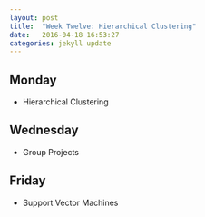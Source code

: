 ```yaml
---
layout: post
title:  "Week Twelve: Hierarchical Clustering"
date:   2016-04-18 16:53:27
categories: jekyll update
---
```


## Monday
- Hierarchical Clustering

## Wednesday
- Group Projects

## Friday
- Support Vector Machines